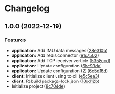 # Changelog

## 1.0.0 (2022-12-19)


### Features

* **application:** Add IMU data messages ([28e310b](https://github.com/wuespace/telestion-project-workshop/commit/28e310b563d33e3ac37bc586f09f2f5c563d8c0f))
* **application:** Add redis connector ([e1c7502](https://github.com/wuespace/telestion-project-workshop/commit/e1c7502d676c8b87eee27d9520d875a69cb5d123))
* **application:** Add TCP receiver verticle ([5358ccd](https://github.com/wuespace/telestion-project-workshop/commit/5358ccdd2dcabf3d4d8ab1cd4f1d2a1cfedec66b))
* **application:** Update configuration ([6bc93de](https://github.com/wuespace/telestion-project-workshop/commit/6bc93de9051004ee436a116d65eb8cf70db6a165))
* **application:** Update configuration (2) ([6c5d16d](https://github.com/wuespace/telestion-project-workshop/commit/6c5d16deccc7a5b80f956089df4c2730c2eeb72c))
* **client:** Initialize client using tc-cli ([e5c5ea3](https://github.com/wuespace/telestion-project-workshop/commit/e5c5ea328916ec93685a9fd7ba16de21e435b811))
* **client:** Rebuild package-lock.json ([18ed12b](https://github.com/wuespace/telestion-project-workshop/commit/18ed12b3a1651fce8600230c07e141931c7465e3))
* Initialize project ([8c70dde](https://github.com/wuespace/telestion-project-workshop/commit/8c70dde17363d0b6d882660911f3bea2548d1e1f))
